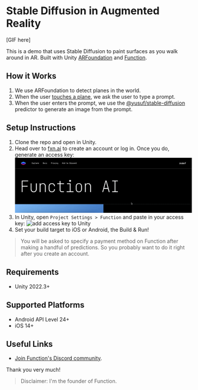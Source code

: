 # Stable Diffusion in Augmented Reality

[GIF here]

This is a demo that uses Stable Diffusion to paint surfaces as you walk around in AR. Built with Unity [ARFoundation](https://docs.unity3d.com/Packages/com.unity.xr.arfoundation@5.0/manual/index.html) and [Function](https://github.com/fxnai/fxn3d).

## How it Works
1. We use ARFoundation to detect planes in the world.
2. When the user [touches a plane](Assets/Scripts/StableDiffusionPlane.cs), we ask the user to type a prompt.
3. When the user enters the prompt, we use the [@yusuf/stable-diffusion](https://fxn.ai/@yusuf/stable-diffusion) predictor to generate an image from the prompt.

## Setup Instructions
1. Clone the repo and open in Unity.
2. Head over to [fxn.ai](https://fxn.ai) to create an account or log in. Once you do, generate an access key:
    ![generate access key](https://raw.githubusercontent.com/fxnai/.github/main/access_key.gif)
3. In Unity, open `Project Settings > Function` and paste in your access key:
    ![add access key to Unity](https://raw.githubusercontent.com/fxnai/fxn3d/main/settings.gif)
4. Set your build target to iOS or Android, the Build & Run!

> You will be asked to specify a payment method on Function after making a handful of predictions. So you probably want to do it right after you create an account.

## Requirements
- Unity 2022.3+

## Supported Platforms
- Android API Level 24+
- iOS 14+

## Useful Links
- [Join Function's Discord community](https://fxn.ai/community).

Thank you very much!

> Disclaimer: I'm the founder of Function.